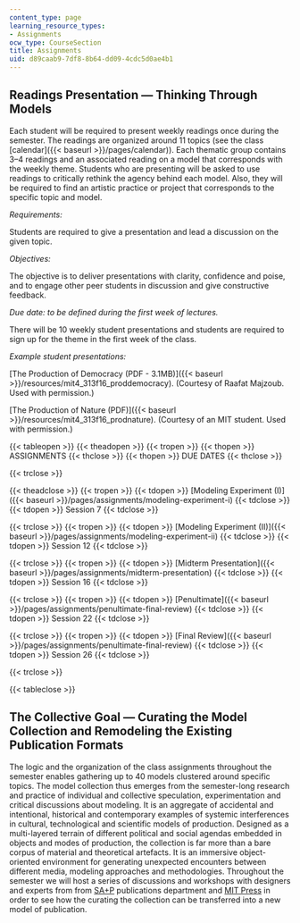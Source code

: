 ```yaml
---
content_type: page
learning_resource_types:
- Assignments
ocw_type: CourseSection
title: Assignments
uid: d89caab9-7df8-8b64-dd09-4cdc5d0ae4b1
---
```


Readings Presentation — Thinking Through Models
-----------------------------------------------

Each student will be required to present weekly readings once during the semester. The readings are organized around 11 topics (see the class [calendar]({{< baseurl >}}/pages/calendar)). Each thematic group contains 3–4 readings and an associated reading on a model that corresponds with the weekly theme. Students who are presenting will be asked to use readings to critically rethink the agency behind each model. Also, they will be required to find an artistic practice or project that corresponds to the specific topic and model.

_Requirements:_

Students are required to give a presentation and lead a discussion on the given topic.

_Objectives:_

The objective is to deliver presentations with clarity, confidence and poise, and to engage other peer students in discussion and give constructive feedback.

_Due date: to be defined during the first week of lectures._

There will be 10 weekly student presentations and students are required to sign up for the theme in the first week of the class.

_Example student presentations:_

[The Production of Democracy (PDF - 3.1MB)]({{< baseurl >}}/resources/mit4_313f16_proddemocracy). (Courtesy of Raafat Majzoub. Used with permission.)

[The Production of Nature (PDF)]({{< baseurl >}}/resources/mit4_313f16_prodnature). (Courtesy of an MIT student. Used with permission.)

{{< tableopen >}}
{{< theadopen >}}
{{< tropen >}}
{{< thopen >}}
ASSIGNMENTS
{{< thclose >}}
{{< thopen >}}
DUE DATES
{{< thclose >}}

{{< trclose >}}

{{< theadclose >}}
{{< tropen >}}
{{< tdopen >}}
[Modeling Experiment (I)]({{< baseurl >}}/pages/assignments/modeling-experiment-i)
{{< tdclose >}}
{{< tdopen >}}
Session 7
{{< tdclose >}}

{{< trclose >}}
{{< tropen >}}
{{< tdopen >}}
[Modeling Experiment (II)]({{< baseurl >}}/pages/assignments/modeling-experiment-ii)
{{< tdclose >}}
{{< tdopen >}}
Session 12
{{< tdclose >}}

{{< trclose >}}
{{< tropen >}}
{{< tdopen >}}
[Midterm Presentation]({{< baseurl >}}/pages/assignments/midterm-presentation)
{{< tdclose >}}
{{< tdopen >}}
Session 16
{{< tdclose >}}

{{< trclose >}}
{{< tropen >}}
{{< tdopen >}}
[Penultimate]({{< baseurl >}}/pages/assignments/penultimate-final-review)
{{< tdclose >}}
{{< tdopen >}}
Session 22
{{< tdclose >}}

{{< trclose >}}
{{< tropen >}}
{{< tdopen >}}
[Final Review]({{< baseurl >}}/pages/assignments/penultimate-final-review)
{{< tdclose >}}
{{< tdopen >}}
Session 26
{{< tdclose >}}

{{< trclose >}}

{{< tableclose >}}

The Collective Goal — Curating the Model Collection and Remodeling the Existing Publication Formats
---------------------------------------------------------------------------------------------------

The logic and the organization of the class assignments throughout the semester enables gathering up to 40 models clustered around specific topics. The model collection thus emerges from the semester-long research and practice of individual and collective speculation, experimentation and critical discussions about modeling. It is an aggregate of accidental and intentional, historical and contemporary examples of systemic interferences in cultural, technological and scientific models of production. Designed as a multi-layered terrain of different political and social agendas embedded in objects and modes of production, the collection is far more than a bare corpus of material and theoretical artefacts. It is an immersive object-oriented environment for generating unexpected encounters between different media, modeling approaches and methodologies. Throughout the semester we will host a series of discussions and workshops with designers and experts from from [SA+P](https://sap.mit.edu/) publications department and [MIT Press](https://mitpress.mit.edu/) in order to see how the curating the collection can be transferred into a new model of publication.
